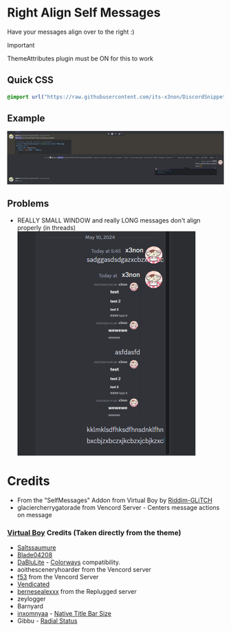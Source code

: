 # Right Align Self Messages
Have your messages align over to the right :)

> [!IMPORTANT]  
> ThemeAttributes plugin must be ON for this to work

## Quick CSS
```css
@import url("https://raw.githubusercontent.com/its-x3non/DiscordSnippets/main/CSS%20Addons/Right%20Align%20Self%20Messages/RightAlign.css"); 
```
## Example
![Right Aligned Messages](images/right-aligned.png)

## Problems
- REALLY SMALL WINDOW and really LONG messages don't align properly (in threads)  
![Issue 1](images/issue1.png)

# Credits
- From the "SelfMessages" Addon from Virtual Boy by [Riddim-GLiTCH](https://github.com/Riddim-GLiTCH)
- glaciercherrygatorade from Vencord Server - Centers message actions on message
### [Virtual Boy](https://github.com/Riddim-GLiTCH/Virtual-Boy) Credits (Taken directly from the theme)
- [Saltssaumure](https://github.com/Saltssaumure)
- [Blade04208](https://github.com/Blade04208)
- [DaBluLite](https://github.com/DaBluLite) - [Colorways](https://github.com/DaBluLite/DiscordColorways) compatibility.
- aoithesceneryhoarder from the Vencord server
- [f53](https://f53.dev/) from the Vencord Server
- [Vendicated](https://github.com/Vendicated)
- [bernesealexxx](https://bernesealexxx.carrd.co/) from the Replugged server
- zeylogger
- Barnyard
- [inxomnyaa](https://github.com/inxomnyaa) - [Native Title Bar Size](https://github.com/inxomnyaa/DiscordNativeTitlebarSize)
- Gibbu - [Radial Status](https://github.com/DiscordStyles/RadialStatus)
